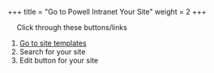 +++
title = "Go to Powell Intranet Your Site"
weight = 2
+++

&emsp; Click through these buttons/links

1. [Go to site templates](./to_site_templates.md)
2. Search for your site
3. Edit button for your site
